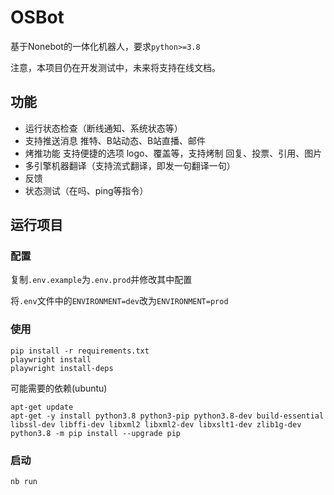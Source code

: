 # OSBot

基于Nonebot的一体化机器人，要求`python>=3.8`

注意，本项目仍在开发测试中，未来将支持在线文档。

## 功能

- 运行状态检查（断线通知、系统状态等）
- 支持推送消息 推特、B站动态、B站直播、邮件
- 烤推功能 支持便捷的选项 logo、覆盖等，支持烤制 回复、投票、引用、图片
- 多引擎机器翻译（支持流式翻译，即发一句翻译一句）
- 反馈
- 状态测试（在吗、ping等指令）

## 运行项目

### 配置

复制`.env.example`为`.env.prod`并修改其中配置

将`.env`文件中的`ENVIRONMENT=dev`改为`ENVIRONMENT=prod`

### 使用

```shell
pip install -r requirements.txt
playwright install
playwright install-deps
```

可能需要的依赖(ubuntu)

```shell
apt-get update
apt-get -y install python3.8 python3-pip python3.8-dev build-essential libssl-dev libffi-dev libxml2 libxml2-dev libxslt1-dev zlib1g-dev
python3.8 -m pip install --upgrade pip
```

### 启动

```SHELL
nb run
```
